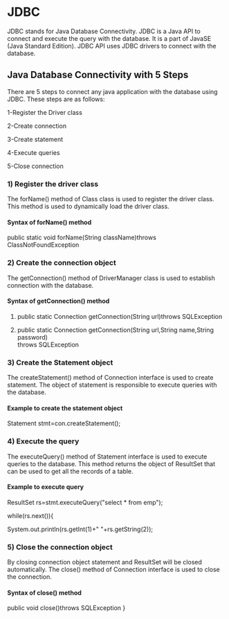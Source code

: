 # JDBC
JDBC stands for Java Database Connectivity. JDBC is a Java API to connect and execute the query with the database. It is a part of JavaSE (Java Standard Edition). JDBC API uses JDBC drivers to connect with the database.
## Java Database Connectivity with 5 Steps
There are 5 steps to connect any java application with the database using JDBC. These steps are as follows:

1-Register the Driver class

2-Create connection

3-Create statement

4-Execute queries

5-Close connection

### 1) Register the driver class
The forName() method of Class class is used to register the driver class. This method is used to dynamically load the driver class.

#### Syntax of forName() method

public static void forName(String className)throws ClassNotFoundException

### 2) Create the connection object

The getConnection() method of DriverManager class is used to establish connection with the database.

#### Syntax of getConnection() method

1) public static Connection getConnection(String url)throws SQLException
  
3) public static Connection getConnection(String url,String name,String password)  
throws SQLException

### 3) Create the Statement object

The createStatement() method of Connection interface is used to create statement. The object of statement is responsible to execute queries with the database.

#### Example to create the statement object

Statement stmt=con.createStatement();  

### 4) Execute the query

The executeQuery() method of Statement interface is used to execute queries to the database. This method returns the object of ResultSet that can be used to get all the records of a table.

#### Example to execute query

ResultSet rs=stmt.executeQuery("select * from emp");  
  
while(rs.next()){  

System.out.println(rs.getInt(1)+" "+rs.getString(2));  

### 5) Close the connection object

By closing connection object statement and ResultSet will be closed automatically. The close() method of Connection interface is used to close the connection.

#### Syntax of close() method

public void close()throws SQLException
} 
